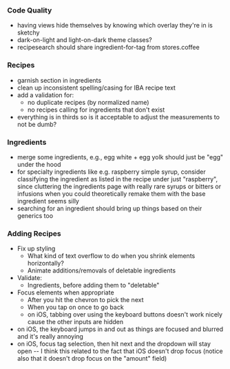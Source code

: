 ### Code Quality
- having views hide themselves by knowing which overlay they're in is sketchy
- dark-on-light and light-on-dark theme classes?
- recipesearch should share ingredient-for-tag from stores.coffee

### Recipes
- garnish section in ingredients
- clean up inconsistent spelling/casing for IBA recipe text
- add a validation for:
  - no duplicate recipes (by normalized name)
  - no recipes calling for ingredients that don't exist
- everything is in thirds so is it acceptable to adjust the measurements to not be dumb?

### Ingredients
- merge some ingredients, e.g., egg white + egg yolk should just be "egg" under the hood
- for specialty ingredients like e.g. raspberry simple syrup, consider classifying the ingredient as listed in the recipe under just "raspberry", since cluttering the ingredients page with really rare syrups or bitters or infusions when you could theoretically remake them with the base ingredient seems silly
- searching for an ingredient should bring up things based on their generics too

### Adding Recipes
- Fix up styling
  - What kind of text overflow to do when you shrink elements horizontally?
  - Animate additions/removals of deletable ingredients
- Validate:
  - Ingredients, before adding them to "deletable"
- Focus elements when appropriate
  - After you hit the chevron to pick the next
  - When you tap on once to go back
  - on iOS, tabbing over using the keyboard buttons doesn't work nicely cause the other inputs are hidden
- on iOS, the keyboard jumps in and out as things are focused and blurred and it's really annoying
- on iOS, focus tag selection, then hit next and the dropdown will stay open -- I think this related to the fact that iOS doesn't drop focus (notice also that it doesn't drop focus on the "amount" field)
